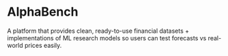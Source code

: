 # AlphaBench

A platform that provides clean, ready-to-use financial datasets + implementations of ML research models so users can test forecasts vs real-world prices easily.
